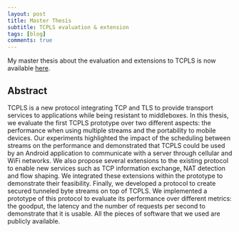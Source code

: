 ```yaml
---
layout: post
title: Master Thesis
subtitle: TCPLS evaluation & extension
tags: [blog]
comments: true
---
```


My master thesis about the evaluation and extensions to TCPLS is now available [here](https://dial.uclouvain.be/memoire/ucl/object/thesis:35507). 

## Abstract

TCPLS is a new protocol integrating TCP and TLS to provide transport services to applications while being resistant to middleboxes. In this thesis, we evaluate the first TCPLS prototype over two different aspects: the performance when using multiple streams and the portability to mobile devices. Our experiments highlighted the impact of the scheduling between streams on the performance and demonstrated that TCPLS could be used by an Android application to communicate with a server through cellular and WiFi networks. We also propose several extensions to the existing protocol to enable new services such as TCP information exchange, NAT detection and flow shaping. We integrated these extensions within the prototype to demonstrate their feasibility. Finally, we developed a protocol to create secured tunneled byte streams on top of TCPLS. We implemented a prototype of this protocol to evaluate its performance over different metrics: the goodput, the latency and the number of requests per second to demonstrate that it is usable. All the pieces of software that we used are publicly available.